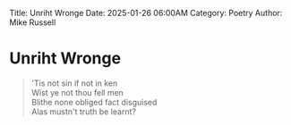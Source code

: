 Title: Unriht Wronge
Date: 2025-01-26 06:00AM
Category: Poetry
Author: Mike Russell
# Unriht Wronge

> 'Tis not sin if not in ken<br>
Wist ye not thou fell men<br>
Blithe none obliged fact disguised<br>
Alas mustn't truth be learnt?